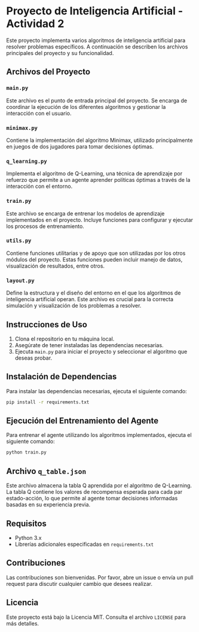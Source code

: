 # Proyecto de Inteligencia Artificial - Actividad 2

Este proyecto implementa varios algoritmos de inteligencia artificial para resolver problemas específicos. A continuación se describen los archivos principales del proyecto y su funcionalidad.

## Archivos del Proyecto

### `main.py`
Este archivo es el punto de entrada principal del proyecto. Se encarga de coordinar la ejecución de los diferentes algoritmos y gestionar la interacción con el usuario.

### `minimax.py`
Contiene la implementación del algoritmo Minimax, utilizado principalmente en juegos de dos jugadores para tomar decisiones óptimas.

### `q_learning.py`
Implementa el algoritmo de Q-Learning, una técnica de aprendizaje por refuerzo que permite a un agente aprender políticas óptimas a través de la interacción con el entorno.

### `train.py`
Este archivo se encarga de entrenar los modelos de aprendizaje implementados en el proyecto. Incluye funciones para configurar y ejecutar los procesos de entrenamiento.

### `utils.py`
Contiene funciones utilitarias y de apoyo que son utilizadas por los otros módulos del proyecto. Estas funciones pueden incluir manejo de datos, visualización de resultados, entre otros.

### `layout.py`
Define la estructura y el diseño del entorno en el que los algoritmos de inteligencia artificial operan. Este archivo es crucial para la correcta simulación y visualización de los problemas a resolver.

## Instrucciones de Uso

1. Clona el repositorio en tu máquina local.
2. Asegúrate de tener instaladas las dependencias necesarias.
3. Ejecuta `main.py` para iniciar el proyecto y seleccionar el algoritmo que deseas probar.

## Instalación de Dependencias

Para instalar las dependencias necesarias, ejecuta el siguiente comando:

```bash
pip install -r requirements.txt
```

## Ejecución del Entrenamiento del Agente

Para entrenar el agente utilizando los algoritmos implementados, ejecuta el siguiente comando:

```bash
python train.py
```

## Archivo `q_table.json`

Este archivo almacena la tabla Q aprendida por el algoritmo de Q-Learning. La tabla Q contiene los valores de recompensa esperada para cada par estado-acción, lo que permite al agente tomar decisiones informadas basadas en su experiencia previa.

## Requisitos

- Python 3.x
- Librerías adicionales especificadas en `requirements.txt`

## Contribuciones

Las contribuciones son bienvenidas. Por favor, abre un issue o envía un pull request para discutir cualquier cambio que desees realizar.

## Licencia

Este proyecto está bajo la Licencia MIT. Consulta el archivo `LICENSE` para más detalles.
